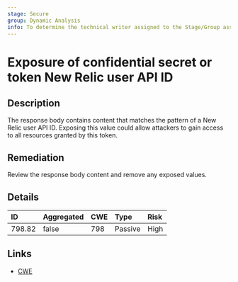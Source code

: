 ```yaml
---
stage: Secure
group: Dynamic Analysis
info: To determine the technical writer assigned to the Stage/Group associated with this page, see https://about.gitlab.com/handbook/engineering/ux/technical-writing/#assignments
---
```


# Exposure of confidential secret or token New Relic user API ID

## Description

The response body contains content that matches the pattern of a New Relic user API ID.
Exposing this value could allow attackers to gain access to all resources granted by this token.

## Remediation

Review the response body content and remove any exposed values.

## Details

| ID | Aggregated | CWE | Type | Risk |
|:---|:--------|:--------|:--------|:--------|
| 798.82 | false | 798 | Passive | High |

## Links

- [CWE](https://cwe.mitre.org/data/definitions/798.html)
